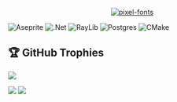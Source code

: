 
<picture decoding="async" loading="lazy">
  <source media="(prefers-color-scheme: light)" srcset="https://pixel-profile.vercel.app/api/github-stats?username=Kiralaine&include_all_commits=true&theme=fuji">
  <source media="(prefers-color-scheme: dark)" srcset="https://pixel-profile.vercel.app/api/github-stats?username=Kiralaine&include_all_commits=true&screen_effect=true&theme=road_trip&>
  <img alt="github stats" src="https://pixel-profile.vercel.app/api/github-stats?username=Kiralaine&include_all_commits=true&theme=journey">
</picture>


<p align="center">
  <a href="https://fontmeme.com/pixel-fonts/">
    <img src="https://fontmeme.com/permalink/250604/309820a1fbed6f1adeae4ae982dae66e.png" alt="pixel-fonts" border="0">
  </a>
</p>


![Aseprite](https://img.shields.io/badge/Aseprite-FFFFFF?style=for-the-badge&logo=Aseprite&logoColor=#7D929E) ![.Net](https://img.shields.io/badge/.NET-5C2D91?style=for-the-badge&logo=.net&logoColor=white) ![RayLib](https://img.shields.io/badge/RAYLIB-FFFFFF?style=for-the-badge&logo=raylib&logoColor=black) ![Postgres](https://img.shields.io/badge/postgres-%23316192.svg?style=for-the-badge&logo=postgresql&logoColor=white) ![CMake](https://img.shields.io/badge/CMake-%23008FBA.svg?style=for-the-badge&logo=cmake&logoColor=white)

## 🏆 GitHub Trophies
![](https://github-profile-trophy.vercel.app/?username=Kiralaine&theme=radical&no-frame=false&no-bg=true&margin-w=4)


[![](https://visitcount.itsvg.in/api?id=Kiralaine&icon=0&color=0)](https://visitcount.itsvg.in)
![](https://capsule-render.vercel.app/api?type=waving&height=300&color=f55c14&text=Welcome%20to%20there!&section=footer&fontColor=ffffff&animation=fadeIn&textBg=false)
